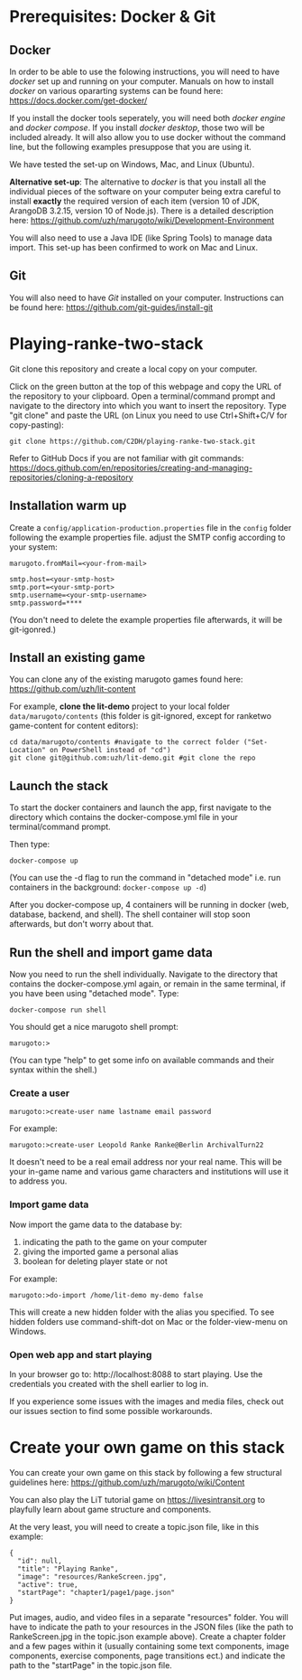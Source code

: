 
# Prerequisites: Docker & Git

## Docker
In order to be able to use the folowing instructions, you will need to have *docker* set up and running on your computer. Manuals on how to install *docker* on various opararting systems can be found here: https://docs.docker.com/get-docker/

If you install the docker tools seperately, you will need both *docker engine* and *docker compose*.
If you install *docker desktop*, those two will be included already. It will also allow you to use docker without the command line, but the following examples presuppose that you are using it.

We have tested the set-up on Windows, Mac, and Linux (Ubuntu).

**Alternative set-up**: The alternative to *docker* is that you install all the individual pieces of the software on your computer being extra careful to install **exactly** the required version of each item (version 10 of JDK, ArangoDB 3.2.15, version 10 of Node.js). There is a detailed description here: https://github.com/uzh/marugoto/wiki/Development-Environment

You will also need to use a Java IDE (like Spring Tools) to manage data import.
This set-up has been confirmed to work on Mac and Linux.

## Git
You will also need to have *Git* installed on your computer. Instructions can be found here: https://github.com/git-guides/install-git

# Playing-ranke-two-stack

Git clone this repository and create a local copy on your computer.

Click on the green button at the top of this webpage and copy the URL of the repository to your clipboard. Open a terminal/command prompt and navigate to the directory into which you want to insert the repository. Type "git clone" and paste the URL (on Linux you need to use Ctrl+Shift+C/V for copy-pasting):

```
git clone https://github.com/C2DH/playing-ranke-two-stack.git
```
Refer to GitHub Docs if you are not familiar with git commands: https://docs.github.com/en/repositories/creating-and-managing-repositories/cloning-a-repository

## Installation warm up

Create a `config/application-production.properties` file in the `config` folder following the example properties file.
adjust the SMTP config according to your system:

```
marugoto.fromMail=<your-from-mail>

smtp.host=<your-smtp-host>
smtp.port=<your-smtp-port>
smtp.username=<your-smtp-username>
smtp.password=****
```
(You don't need to delete the example properties file afterwards, it will be git-igonred.)

## Install an existing game

You can clone any of the existing marugoto games found here: https://github.com/uzh/lit-content

For example, **clone the lit-demo** project to your local folder `data/marugoto/contents` (this folder is git-ignored, except for ranketwo game-content for content editors):

```
cd data/marugoto/contents #navigate to the correct folder ("Set-Location" on PowerShell instead of "cd")
git clone git@github.com:uzh/lit-demo.git #git clone the repo
```

## Launch the stack

To start the docker containers and launch the app, first navigate to the directory which contains the docker-compose.yml file in your terminal/command prompt.

Then type:


```
docker-compose up
```

(You can use the -d flag to run the command in "detached mode" i.e. run containers in the background: ```docker-compose up -d```)

After you docker-compose up, 4 containers will be running in docker (web, database, backend, and shell). The shell container will stop soon afterwards, but don't worry about that.

## Run the shell and import game data

Now you need to run the shell individually. Navigate to the directory that contains the docker-compose.yml again, or remain in the same terminal, if you have been using "detached mode". Type:

```
docker-compose run shell
```
You should get a nice marugoto shell prompt:

```
marugoto:>
```
(You can type "help" to get some info on available commands and their syntax within the shell.)

### Create a user
```
marugoto:>create-user name lastname email password
```

For example:
```
marugoto:>create-user Leopold Ranke Ranke@Berlin ArchivalTurn22
```

It doesn't need to be a real email address nor your real name. This will be your in-game name and various game characters and institutions will use it to address you.

### Import game data

Now import the game data to the database by:
1. indicating the path to the game on your computer
2. giving the imported game a personal alias
3. boolean for deleting player state or not

For example:
```
marugoto:>do-import /home/lit-demo my-demo false
```

This will create a new hidden folder with the alias you specified. To see hidden folders use command-shift-dot on Mac or the folder-view-menu on Windows.

### Open web app and start playing
In your browser go to: http://localhost:8088 to start playing. Use the credentials you created with the shell earlier to log in.

If you experience some issues with the images and media files, check out our issues section to find some possible workarounds.

# Create your own game on this stack

You can create your own game on this stack by following a few structural guidelines here: https://github.com/uzh/marugoto/wiki/Content

You can also play the LiT tutorial game on https://livesintransit.org to playfully learn about game structure and components.

At the very least, you will need to create a topic.json file, like in this example:

```
{
  "id": null,
  "title": "Playing Ranke",
  "image": "resources/RankeScreen.jpg",
  "active": true,
  "startPage": "chapter1/page1/page.json"
}
```
Put images, audio, and video files in a separate "resources" folder. You will have to indicate the path to your resources in the JSON files (like the path to RankeScreen.jpg in the topic.json example above).
Create a chapter folder and a few pages within it (usually containing some text components, image components, exercise components, page transitions ect.) and indicate the path to the "startPage" in the topic.json file. 
